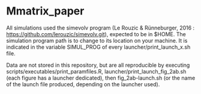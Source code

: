 # Mmatrix_paper

All simulations used the simevolv program (Le Rouzic & Rünneburger, 2016 : https://github.com/lerouzic/simevolv.git), expected to be in $HOME. The simulation program path is to change to its location on your machine. It is indicated in the variable SIMUL_PROG of every launcher/print_launch_x.sh file.

Data are not stored in this repository, but are all reproducible by executing scripts/executables/print_paramfiles.R, launcher/print_launch_fig_2ab.sh (each figure has a launcher dedicated), then fig_2ab-launch.sh (or the name of the launch file produced, depending on the launcher used).




